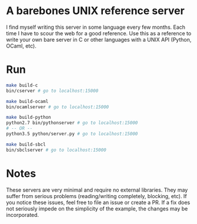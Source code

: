# A barebones UNIX reference server

I find myself writing this server in some language every few months.
Each time I have to scour the web for a good reference. Use this
as a reference to write your own bare server in C or other languages
with a UNIX API (Python, OCaml, etc).

# Run

```bash
make build-c
bin/cserver # go to localhost:15000

make build-ocaml
bin/ocamlserver # go to localhost:15000

make build-python
python2.7 bin/pythonserver # go to localhost:15000
# -- OR --
python3.5 python/server.py # go to localhost:15000

make build-sbcl
bin/sbclserver # go to localhost:15000
```

# Notes

These servers are very minimal and require no external libraries.
They may suffer from serious problems (reading/writing completely,
blocking, etc). If you notice these issues, feel free to file an
issue or create a PR. If a fix does not seriously impede on the
simplicity of the example, the changes may be incorporated.